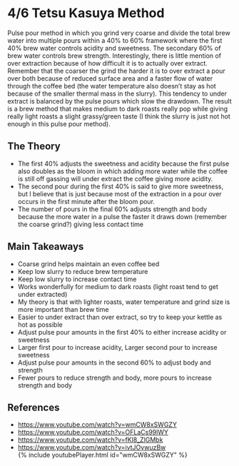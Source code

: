 # 4/6 Tetsu Kasuya Method
Pulse pour method in which you grind very coarse and divide the total brew water into multiple pours within a 40% to 60% framework where the first 40% brew water controls acidity and sweetness. The secondary 60% of brew water controls brew strength. Interestingly, there is little mention of over extraction because of how difficult it is to actually over extract. Remember that the coarser the grind the harder it is to over extract a pour over both because of reduced surface area and a faster flow of water through the coffee bed (the water temperature also doesn’t stay as hot because of the smaller thermal mass in the slurry). This tendency to under extract is balanced by the pulse pours which slow the drawdown. The result is a brew method that makes medium to dark roasts really pop while giving really light roasts a slight grassy/green taste (I think the slurry is just not hot enough in this pulse pour method).

## The Theory
* The first 40% adjusts the sweetness and acidity because the first pulse also doubles as the bloom in which adding more water while the coffee is still off gassing will under extract the coffee giving more acidity.
* The second pour during the first 40% is said to give more sweetness, but I believe that is just because most of the extraction in a pour over occurs in the first minute after the bloom pour.
* The number of pours in the final 60% adjusts strength and body because the more water in a pulse the faster it draws down (remember the coarse grind?) giving less contact time

## Main Takeaways
* Coarse grind helps maintain an even coffee bed
* Keep low slurry to reduce brew temperature
* Keep low slurry to increase contact time
* Works wonderfully for medium to dark roasts (light roast tend to get under extracted)
* My theory is that with lighter roasts, water temperature and grind size is more important than brew time
* Easier to under extract than over extract, so try to keep your kettle as hot as possible
* Adjust pulse pour amounts in the first 40% to either increase acidity or sweetness
 * Larger first pour to increase acidity, Larger second pour to increase sweetness
* Adjust pulse pour amounts in the second 60% to adjust body and strength
 * Fewer pours to reduce strength and body, more pours to increase strength and body

## References
* https://www.youtube.com/watch?v=wmCW8xSWGZY
* https://www.youtube.com/watch?v=OFLaCs99lWY
* https://www.youtube.com/watch?v=fKl8_ZlGMbk
* https://www.youtube.com/watch?v=ivtJOywuzBw  
{% include youtubePlayer.html id="wmCW8xSWGZY" %}
